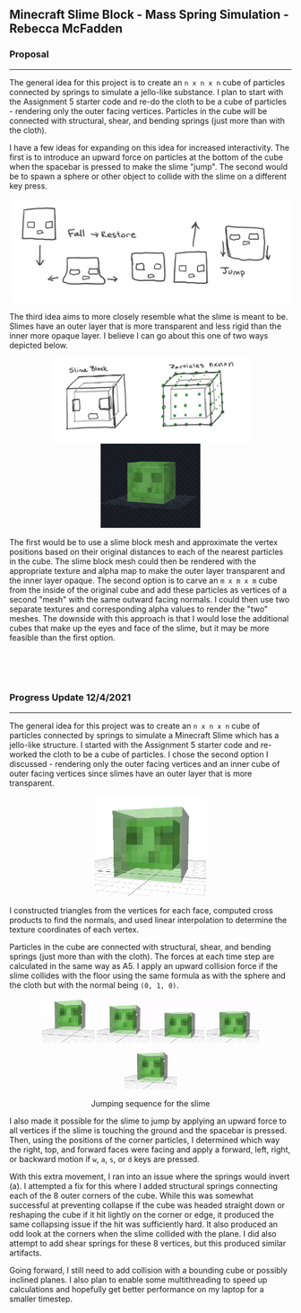 ## Minecraft Slime Block - Mass Spring Simulation - Rebecca McFadden

### Proposal
-------
The general idea for this project is to create an `n x n x n` cube of particles connected by springs to simulate a jello-like substance. I plan to start with the Assignment 5 starter code and re-do the cloth to be a cube of particles - rendering only the outer facing vertices. Particles in the cube will be connected with structural, shear, and bending springs (just more than with the cloth).

I have a few ideas for expanding on this idea for increased interactivity. The first is to introduce an upward force on particles at the bottom of the cube when the spacebar is pressed to make the slime "jump". The second would be to spawn a sphere or other object to collide with the slime on a different key press.
<p align="center">
<img src="proposal1.jpg" alt="drawing" width="500"/>
</p>

The third idea aims to more closely resemble what the slime is meant to be. Slimes have an outer layer that is more transparent and less rigid than the inner more opaque layer. I believe I can go about this one of two ways depicted below.
<p align="center">
<img src="proposal2.jpg" alt="drawing" height="150"/>
<img src="slime.png" alt="drawing" height="150"/>
</p> 

The first would be to use a slime block mesh and approximate the vertex positions based on their original distances to each of the nearest particles in the cube. The slime block mesh could then be rendered with the appropriate texture and alpha map to make the outer layer transparent and the inner layer opaque. The second option is to carve an `m x m x m` cube from the inside of the original cube and add these particles as vertices of a second "mesh" with the same outward facing normals. I could then use two separate textures and corresponding alpha values to render the "two" meshes. The downside with this approach is that I would lose the additional cubes that make up the eyes and face of the slime, but it may be more feasible than the first option.

<br />
<br />
<br />

### Progress Update 12/4/2021
-----
The general idea for this project was to create an `n x n x n` cube of particles connected by springs to simulate a Minecraft Slime which has a jello-like structure. I started with the Assignment 5 starter code and re-worked the cloth to be a cube of particles. I chose the second option I discussed - rendering only the outer facing vertices and an inner cube of outer facing vertices since slimes have an outer layer that is more transparent. 

<p align="center">
<img src="slime1.png" alt="drawing" width="200"/>
</p>

I constructed triangles from the vertices for each face, computed cross products to find the normals, and used linear interpolation to determine the texture coordinates of each vertex.  

Particles in the cube are connected with structural, shear, and bending springs (just more than with the cloth). The forces at each time step are calculated in the same way as A5. I apply an upward collision force if the slime collides with the floor using the same formula as with the sphere and the cloth but with the normal being `(0, 1, 0)`.

<figure align="center">
<p align="center">
<img src="frame_00_delay-0.14s.png" height="80"/>
<img src="frame_02_delay-0.14s.png" height="80"/>
<img src="frame_04_delay-0.14s.png" height="80"/>
<img src="frame_05_delay-0.15s.png" height="80"/>
<img src="frame_07_delay-0.14s.png" height="80"/>
</p> 
<figcaption><p align="center">Jumping sequence for the slime</p></figcaption>
</figure>

I also made it possible for the slime to jump by applying an upward force to all vertices if the slime is touching the ground and the spacebar is pressed. Then, using the positions of the corner particles, I determined which way the right, top, and forward faces were facing and apply a forward, left, right, or backward motion if `w`, `a`, `s`, or `d` keys are pressed. 

With this extra movement, I ran into an issue where the springs would invert (a). I attempted a fix for this where I added structural springs connecting each of the 8 outer corners of the cube. While this was somewhat successful at preventing collapse if the cube was headed straight down or reshaping the cube if it hit lightly on the corner or edge, it produced the same collapsing issue if the hit was sufficiently hard. It also produced an odd look at the corners when the slime collided with the plane. I did also attempt to add shear springs for these 8 vertices, but this produced similar artifacts. 

Going forward, I still need to add collision with a bounding cube or possibly inclined planes. I also plan to enable some multithreading to speed up calculations and hopefully get better performance on my laptop for a smaller timestep.
